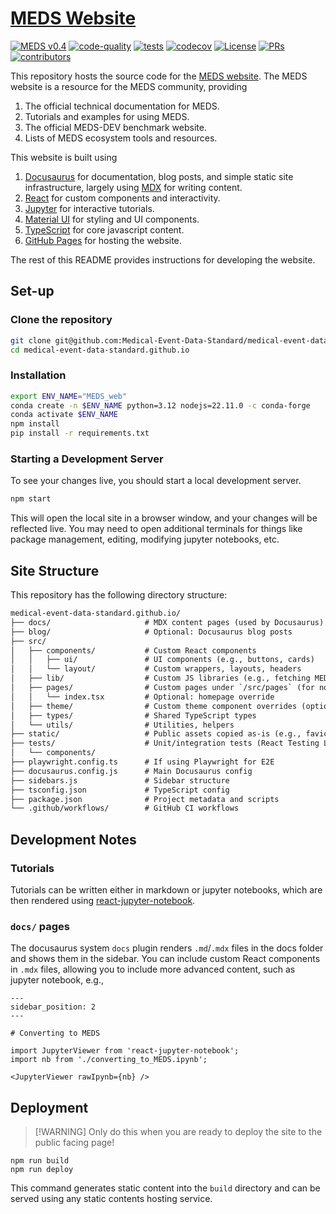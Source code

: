 # [MEDS Website](https://medical-event-data-standard.github.io/)

[![MEDS v0.4](https://img.shields.io/badge/MEDS-0.3.3-blue)](https://medical-event-data-standard.github.io/)
[![code-quality](https://github.com/Medical-Event-Data-Standard/medical-event-data-standard.github.io/actions/workflows/code-quality-main.yaml/badge.svg)](https://github.com/Medical-Event-Data-Standard/medical-event-data-standard.github.io/actions/workflows/code-quality-main.yaml)
[![tests](https://github.com/Medical-Event-Data-Standard/medical-event-data-standard.github.io/actions/workflows/tests.yaml/badge.svg)](https://github.com/Medical-Event-Data-Standard/medical-event-data-standard.github.io/actions/workflows/tests.yaml)
[![codecov](https://codecov.io/gh/Medical-Event-Data-Standard/medical-event-data-standard.github.io/graph/badge.svg?token=MX9IMUWGG0)](https://codecov.io/gh/Medical-Event-Data-Standard/medical-event-data-standard.github.io)
[![License](https://img.shields.io/badge/License-MIT-green.svg?labelColor=gray)](https://github.com/Medical-Event-Data-Standard/medical-event-data-standard.github.io#license)
[![PRs](https://img.shields.io/badge/PRs-welcome-brightgreen.svg)](https://github.com/Medical-Event-Data-Standard/medical-event-data-standard.github.io/pulls)
[![contributors](https://img.shields.io/github/contributors/Medical-Event-Data-Standard/medical-event-data-standard.github.io.svg)](https://github.com/Medical-Event-Data-Standard/medical-event-data-standard.github.io/graphs/contributors)

This repository hosts the source code for the [MEDS website](https://medical-event-data-standard.github.io/).
The MEDS website is a resource for the MEDS community, providing

1. The official technical documentation for MEDS.
2. Tutorials and examples for using MEDS.
3. The official MEDS-DEV benchmark website.
4. Lists of MEDS ecosystem tools and resources.

This website is built using

1. [Docusaurus](https://docusaurus.io/) for documentation, blog posts, and simple static site
   infrastructure, largely using [MDX](https://mdxjs.com/) for writing content.
2. [React](https://reactjs.org/) for custom components and interactivity.
3. [Jupyter](https://jupyter.org/) for interactive tutorials.
4. [Material UI](https://mui.com/) for styling and UI components.
5. [TypeScript](https://www.typescriptlang.org/) for core javascript content.
6. [GitHub Pages](https://pages.github.com/) for hosting the website.

The rest of this README provides instructions for developing the website.

## Set-up

### Clone the repository

```bash
git clone git@github.com:Medical-Event-Data-Standard/medical-event-data-standard.github.io.git
cd medical-event-data-standard.github.io
```

### Installation

```bash
export ENV_NAME="MEDS_web"
conda create -n $ENV_NAME python=3.12 nodejs=22.11.0 -c conda-forge
conda activate $ENV_NAME
npm install
pip install -r requirements.txt
```

### Starting a Development Server

To see your changes live, you should start a local development server.

```bash
npm start
```

This will open the local site in a browser window, and your changes will be reflected live. You may need to
open additional terminals for things like package management, editing, modifying jupyter notebooks, etc.

## Site Structure

This repository has the following directory structure:

```txt
medical-event-data-standard.github.io/
├── docs/                     # MDX content pages (used by Docusaurus)
├── blog/                     # Optional: Docusaurus blog posts
├── src/
│   ├── components/           # Custom React components
│   │   ├── ui/               # UI components (e.g., buttons, cards)
│   │   └── layout/           # Custom wrappers, layouts, headers
│   ├── lib/                  # Custom JS libraries (e.g., fetching MEDS-DEV data)
│   ├── pages/                # Custom pages under `/src/pages` (for non-doc routes)
│   │   └── index.tsx         # Optional: homepage override
│   ├── theme/                # Custom theme component overrides (optional)
│   ├── types/                # Shared TypeScript types
│   └── utils/                # Utilities, helpers
├── static/                   # Public assets copied as-is (e.g., favicon, images)
├── tests/                    # Unit/integration tests (React Testing Library, Jest)
│   └── components/
├── playwright.config.ts      # If using Playwright for E2E
├── docusaurus.config.js      # Main Docusaurus config
├── sidebars.js               # Sidebar structure
├── tsconfig.json             # TypeScript config
├── package.json              # Project metadata and scripts
└── .github/workflows/        # GitHub CI workflows
```

## Development Notes

### Tutorials

Tutorials can be written either in markdown or jupyter notebooks, which are then rendered using
[react-jupyter-notebook](https://github.com/Joeyonng/react-jupyter-notebook).

### `docs/` pages

The docusaurus system `docs` plugin renders `.md`/`.mdx` files in the docs folder and shows them in the sidebar. You
can include custom React components in `.mdx` files, allowing you to include more advanced content, such as
jupyter notebook, e.g.,

```mdx
---
sidebar_position: 2
---

# Converting to MEDS

import JupyterViewer from 'react-jupyter-notebook';
import nb from './converting_to_MEDS.ipynb';

<JupyterViewer rawIpynb={nb} />
```

## Deployment

> [!WARNING] Only do this when you are ready to deploy the site to the public facing page!

```
npm run build
npm run deploy
```

This command generates static content into the `build` directory and can be served using any static contents
hosting service.
